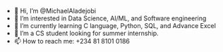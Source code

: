 - 👋 Hi, I’m @MichaelAladejobi
- 👀 I’m interested in Data Science, AI/ML, and Software engineering
- 🌱 I’m currently learning C language, Python, SQL, and Advance Excel
- 💞️ I’m a CS student looking for summer internship.
- 📫 How to reach me: +234 81 8101 0186
